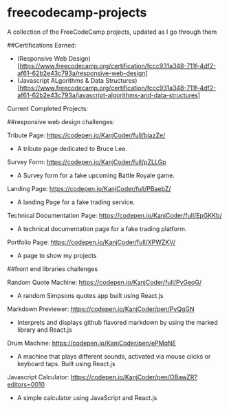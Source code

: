 # freecodecamp-projects
A collection of the FreeCodeCamp projects, updated as I go through them

##Certifications Earned:
- (Responsive Web Design)[https://www.freecodecamp.org/certification/fccc931a348-711f-4df2-af61-62b2e43c793a/responsive-web-design]
- (Javascript ALgorithms & Data Structures)[https://www.freecodecamp.org/certification/fccc931a348-711f-4df2-af61-62b2e43c793a/javascript-algorithms-and-data-structures]


Current Completed Projects:

##responsive web design challenges: 

Tribute Page: https://codepen.io/KanjCoder/full/bjazZe/
  - A tribute page dedicated to Bruce Lee.

Survey Form: https://codepen.io/KanjCoder/full/pZLLGp
  - A Survey form for a fake upcoming Battle Royale game.
  
Landing Page: https://codepen.io/KanjCoder/full/PBaebZ/
  - A landing Page for a fake trading service.

Technical Documentation Page: https://codepen.io/KanjCoder/full/EpGKKb/
  - A technical documentation page for a fake trading platform.

Portfolio Page: https://codepen.io/KanjCoder/full/XPWZKV/
  - A page to show my projects

##front end libraries challenges

Random Quote Machine: https://codepen.io/KanjCoder/full/PyGeoG/
  - A random Simpsons quotes app built using React.js

Markdown Previewer: https://codepen.io/KanjCoder/pen/PyQgGN
  - Interprets and displays github flavored markdown by using the marked library and React.js

Drum Machine: https://codepen.io/KanjCoder/pen/ePMqNE
  - A machine that plays different sounds, activated via mouse clicks or keyboard taps. Built using React.js

Javascript Calculator: https://codepen.io/KanjCoder/pen/OBawZR?editors=0010
  - A simple calculator using JavaScript and React.js
